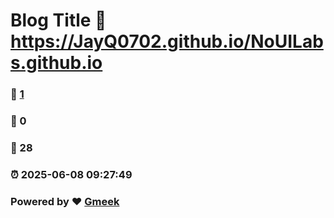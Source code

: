 # Blog Title :link: https://JayQ0702.github.io/NoUILabs.github.io 
### :page_facing_up: [1](https://JayQ0702.github.io/NoUILabs.github.io/tag.html) 
### :speech_balloon: 0 
### :hibiscus: 28 
### :alarm_clock: 2025-06-08 09:27:49 
### Powered by :heart: [Gmeek](https://github.com/Meekdai/Gmeek)
